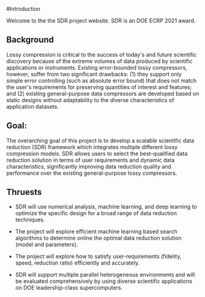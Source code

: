 #Introduction

Welcome to the the SDR project website. SDR is an DOE ECRP 2021 award.

## Background

Lossy compression is critical to the success of today's and future scientific discovery because of the extreme volumes of data produced by scientific applications or instruments. Existing error-bounded lossy compressors, however, suffer from two significant drawbacks: (1) they support only simple error controlling (such as absolute error bound) that does not match the user's requirements for preserving quantities of interest and features; and (2) existing general-purpose data compressors are developed based on static designs without adaptability to the diverse characteristics of application datasets. 

## Goal:

The overarching goal of this project is to develop a scalable scientific data reduction (SDR) framework which integrates multiple different lossy compression models. SDR allows users to select the best-qualified data reduction solution in terms of user requirements and dynamic data characteristics, significantly improving data reduction quality and performance over the existing general-purpose lossy compressors. 

## Thruests

- SDR will use numerical analysis, machine learning, and deep learning to optimize the specific design for a broad range of data reduction techniques.

- The project will explore efficient machine learning based search algorithms to determine online the optimal data reduction solution (model and parameters). 

- The project will explore how to satisfy user-requirements (fidelity, speed, reduction ratio) efficiently and accurately. 

- SDR will support multiple parallel heterogeneous environments and will be evaluated comprehensively by using diverse scientific applications on DOE leadership-class supercomputers.
